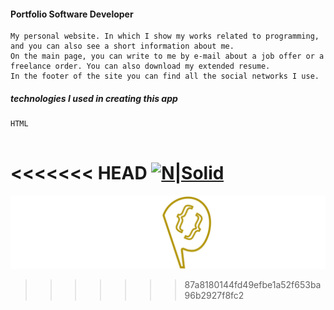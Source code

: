 
#### Portfolio Software Developer

```
My personal website. In which I show my works related to programming, and you can also see a short information about me.
On the main page, you can write to me by e-mail about a job offer or a freelance order. You can also download my extended resume.
In the footer of the site you can find all the social networks I use.
```
##### technologies I used in creating this app
 ```
 HTML
 
 
 ```



## 
<<<<<<< HEAD
[![N|Solid]()](http://papchenko.com/)
=======
[![N|Solid](https://raw.githubusercontent.com/papchenko/papchenko.com/6def54ece2142a107c9e9d66584256ccb24c87f3/resources/img/papckenko-logo.svg)](http://papchenko.com/)
>>>>>>> 87a8180144fd49efbe1a52f653ba96b2927f8fc2
